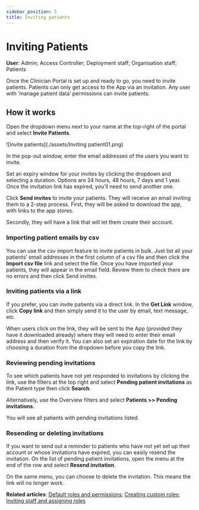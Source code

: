 ```yaml
---
sidebar_position: 5
title: Inviting patients
---
```

# Inviting Patients
**User**: Admin; Access Controller; Deployment staff; Organisation staff; Patients

Once the Clinician Portal is set up and ready to go, you need to invite patients. Patients can only get access to the App via an invitation. Any user with ‘manage patient data’ permissions can invite patients. 
## How it works​
Open the dropdown menu next to your name at the top-right of the portal and select **Invite Patients**.

![Invite patients](./assets/Inviting patient01.png)

In the pop-out window, enter the email addresses of the users you want to invite.

Set an expiry window for your invites by clicking the dropdown and selecting a duration. Options are 24 hours, 48 hours, 7 days and 1 year. Once the invitation link has expired, you’ll need to send another one.

Click **Send invites** to invite your patients. They will receive an email inviting them to a 2-step process. First, they will be asked to download the app, with links to the app stores.

Secondly, they will have a link that will let them create their account.

### Importing patient emails by csv
You can use the csv import feature to invite patients in bulk. Just list all your patients’ email addresses in the first column of a csv file and then click the **Import csv file** link and select the file. 
Once you have imported your patients, they will appear in the email field. Review them to check there are no errors and then click Send invites. 

### Inviting patients via a link
If you prefer, you can invite patients via a direct link. In the **Get Link** window, click **Copy link** and then simply send it to the user by email, text message, etc. 

When users click on the link, they will be sent to the App (provided they have it downloaded already) where they will need to enter their email address and then verify it.
You can also set an expiration date for the link by choosing a duration from the dropdown before you copy the link.
### Reviewing pending invitations
To see which patients have not yet responded to invitations by clicking the link, use the filters at the top right and select **Pending patient invitations** as the Patient type then click **Search**.

Alternatively, use the Overview filters and select **Patients >> Pending invitations**.

You will see all patients with pending invitations listed.
### Resending or deleting invitations
If you want to send out a reminder to patients who have not yet set up their account or whose invitations have expired, you can easily resend the invitation. On the list of pending patient invitations, open the menu at the end of the row and select **Resend invitation**.

On the same menu, you can choose to delete the invitation. This means the link will no longer work.

**Related articles**: [Default roles and permissions](https://github.com/huma-engineering/huma-docs/blob/34223b3b7fab9261c5792fff058609d5698754b9/data-collection/Clinician%20Portal/Roles%20and%20Permissions/Default%20roles%20and%20permissions.md); [Creating custom roles](https://github.com/huma-engineering/huma-docs/blob/34223b3b7fab9261c5792fff058609d5698754b9/data-collection/Clinician%20Portal/Roles%20and%20Permissions/Creating%20custom%20roles.md); [Inviting staff and assigning roles](https://github.com/huma-engineering/huma-docs/blob/e6474f6da4a97f0f11773b46b4480c2843759fe9/data-collection/Clinician%20Portal/Roles%20and%20Permissions/Inviting%20staff%20and%20assigning%20roles.md) 
